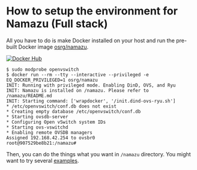 # How to setup the environment for Namazu (Full stack)

All you have to do is make Docker installed on your host and run the pre-built Docker image [osrg/namazu](https://registry.hub.docker.com/u/osrg/namazu/).

[![Docker Hub](http://dockeri.co/image/osrg/namazu)](https://registry.hub.docker.com/u/osrg/namazu/)

    
    $ sudo modprobe openvswitch
    $ docker run --rm --tty --interactive --privileged -e EQ_DOCKER_PRIVILEGED=1 osrg/namazu 
    INIT: Running with privileged mode. Enabling DinD, OVS, and Ryu
    INIT: Namazu is installed on /namazu. Please refer to /namazu/README.md
    INIT: Starting command: ['wrapdocker', '/init.dind-ovs-ryu.sh']
    * /etc/openvswitch/conf.db does not exist
    * Creating empty database /etc/openvswitch/conf.db
    * Starting ovsdb-server
    * Configuring Open vSwitch system IDs
    * Starting ovs-vswitchd
    * Enabling remote OVSDB managers
    Assigned 192.168.42.254 to ovsbr0
    root@907529be8b21:/namazu# 

Then, you can do the things what you want in `/namazu` directory.
You might want to try several [examples](../example).
